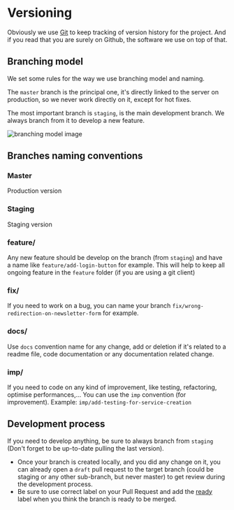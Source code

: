 # Versioning

Obviously we use [Git](https://git-scm.com/) to keep tracking of version history for the project. And if you read that you are surely on Github, the software we use on top of that.

## Branching model

We set some rules for the way we use branching model and naming.

The `master` branch is the principal one, it's directly linked to the server on production, so we never work directly on it, except for hot fixes.

The most important branch is `staging`, is the main development branch. We always branch from it to develop a new feature.

![branching model image](https://user-images.githubusercontent.com/39580007/89981141-a6711500-dc73-11ea-9711-3732d4565232.png)

## Branches naming conventions

### Master

Production version

### Staging

Staging version

### feature/

Any new feature should be develop on the branch (from `staging`) and have a name like `feature/add-login-button` for example. This will help to keep all ongoing feature in the `feature` folder (if you are using a git client)

### fix/

If you need to work on a bug, you can name your branch `fix/wrong-redirection-on-newsletter-form` for example.

### docs/

Use `docs` convention name for any change, add or deletion if it's related to a readme file, code documentation or any documentation related change.

### imp/

If you need to code on any kind of improvement, like testing, refactoring, optimise performances,... You can use the `imp` convention (for improvement). Example: `imp/add-testing-for-service-creation`

## Development process

If you need to develop anything, be sure to always branch from `staging` (Don't forget to be up-to-date pulling the last version).

- Once your branch is created locally, and you did any change on it, you can already open a `draft` pull request to the target branch (could be staging or any other sub-branch, but never master) to get review during the development process.
- Be sure to use correct label on your Pull Request and add the [ready](https://github.com/fitigai/api/labels/%F0%9F%99%8C%20ready%20%F0%9F%99%8C) label when you think the branch is ready to be merged.
